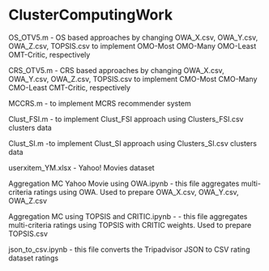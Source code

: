 # ClusterComputingWork
OS_OTV5.m - OS based approaches by changing OWA_X.csv, OWA_Y.csv, OWA_Z.csv, TOPSIS.csv to implement OMO-Most	OMO-Many	OMO-Least	OMT-Critic, respectively

CRS_OTV5.m - CRS based approaches by changing OWA_X.csv, OWA_Y.csv, OWA_Z.csv, TOPSIS.csv to implement CMO-Most	CMO-Many	CMO-Least	CMT-Critic, respectively

MCCRS.m - to implement MCRS recommender system

Clust_FSI.m - to implement Clust_FSI approach using Clusters_FSI.csv clusters data

Clust_SI.m -to implement Clust_SI approach using Clusters_SI.csv clusters data

userxitem_YM.xlsx - Yahoo! Movies dataset 

Aggregation MC Yahoo Movie using OWA.ipynb - this file aggregates multi-criteria ratings using OWA. Used to prepare OWA_X.csv, OWA_Y.csv, OWA_Z.csv

Aggregation MC using TOPSIS and CRITIC.ipynb - - this file aggregates multi-criteria ratings using TOPSIS with CRITIC weights. Used to prepare TOPSIS.csv

json_to_csv.ipynb - this file converts the Tripadvisor JSON to CSV rating dataset ratings
